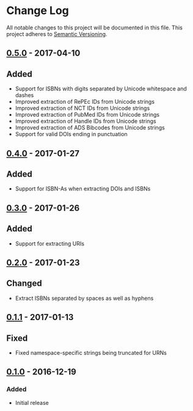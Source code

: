 # Change Log
All notable changes to this project will be documented in this file. This
project adheres to [Semantic Versioning](http://semver.org/).

## [0.5.0] - 2017-04-10
## Added
- Support for ISBNs with digits separated by Unicode whitespace and dashes
- Improved extraction of RePEc IDs from Unicode strings
- Improved extraction of NCT IDs from Unicode strings
- Improved extraction of PubMed IDs from Unicode strings
- Improved extraction of Handle IDs from Unicode strings
- Improved extraction of ADS Bibcodes from Unicode strings
- Support for valid DOIs ending in punctuation

## [0.4.0] - 2017-01-27
## Added
- Support for ISBN-As when extracting DOIs and ISBNs

## [0.3.0] - 2017-01-26
## Added
- Support for extracting URIs

## [0.2.0] - 2017-01-23
## Changed
- Extract ISBNs separated by spaces as well as hyphens

## [0.1.1] - 2017-01-13
## Fixed
- Fixed namespace-specific strings being truncated for URNs

## [0.1.0] - 2016-12-19
### Added
- Initial release

[0.1.0]: https://github.com/altmetric/php-identifiers/releases/tag/v0.1.0
[0.1.1]: https://github.com/altmetric/php-identifiers/releases/tag/v0.1.1
[0.2.0]: https://github.com/altmetric/php-identifiers/releases/tag/v0.2.0
[0.3.0]: https://github.com/altmetric/php-identifiers/releases/tag/v0.3.0
[0.4.0]: https://github.com/altmetric/php-identifiers/releases/tag/v0.4.0
[0.5.0]: https://github.com/altmetric/php-identifiers/releases/tag/v0.5.0
